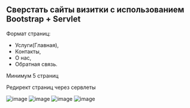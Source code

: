 ## Сверстать сайты визитки с использованием Bootstrap + Servlet 

Формат страниц:

- Услуги(Главная),
- Контакты,
- О нас,
- Обратная связь.

Минимум 5 страниц

Редирект страниц  через сервлеты

![image](https://github.com/DiVik-htelter/OOP_2lab_4sem/assets/61377502/c678fea3-2908-435f-900e-2853ffeb8146)
![image](https://github.com/DiVik-htelter/OOP_2lab_4sem/assets/61377502/9c3f4a51-ae84-466f-8c8a-921e9aab2e29)
![image](https://github.com/DiVik-htelter/OOP_2lab_4sem/assets/61377502/594a96fe-9da8-4b30-8e0e-cc85300935fd)
![image](https://github.com/DiVik-htelter/OOP_2lab_4sem/assets/61377502/9f6c44d4-66c8-41ab-9e6d-cd3f7922c114)

